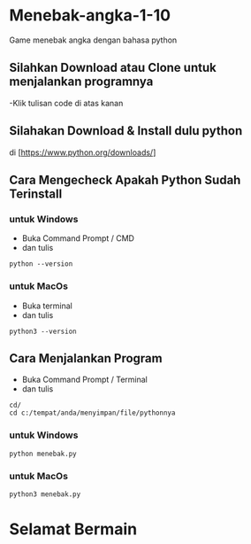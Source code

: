 # Menebak-angka-1-10
Game menebak angka dengan bahasa python

## Silahkan Download atau Clone untuk menjalankan programnya
-Klik tulisan code di atas kanan

## Silahakan Download & Install dulu python 
di [https://www.python.org/downloads/]

## Cara Mengecheck Apakah Python Sudah Terinstall 

### untuk Windows
- Buka Command Prompt / CMD
- dan tulis 
```
python --version
```

### untuk MacOs
- Buka terminal
- dan tulis 
```
python3 --version
```

## Cara Menjalankan Program
- Buka Command Prompt / Terminal
- dan tulis 
```
cd/ 
cd c:/tempat/anda/menyimpan/file/pythonnya
 ```
 
### untuk Windows
```
python menebak.py
```

### untuk MacOs
```
python3 menebak.py
```

# Selamat Bermain
